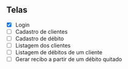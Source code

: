 ## Telas

- [x] Login
- [ ] Cadastro de clientes
- [ ] Cadastro de débito
- [ ] Listagem dos clientes
- [ ] Listagem de débitos de um cliente
- [ ] Gerar recibo a partir de um débito quitado
